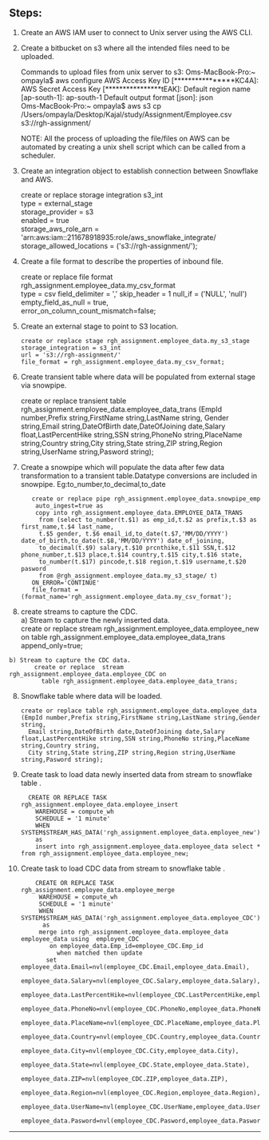 Steps:
----------------------------------------------------------------------------------------------------
1) Create an AWS IAM user to connect to Unix server using the AWS CLI.

2) Create a bitbucket on s3 where all the intended files need to be uploaded.

    Commands to upload files from unix server to s3:
      Oms-MacBook-Pro:~ ompayla$ aws configure
      AWS Access Key ID [****************KC4A]: <access key id>
      AWS Secret Access Key [****************tEAK]: <secret access key>
      Default region name [ap-south-1]: ap-south-1 
      Default output format [json]: json        
      Oms-MacBook-Pro:~ ompayla$ aws s3 cp /Users/ompayla/Desktop/Kajal/study/Assignment/Employee.csv s3://rgh-assignment/

    NOTE: All the process of uploading the file/files on AWS can be automated by creating a unix shell script which can be called from a scheduler.
  
  3) Create an integration object to establish connection between Snowflake and AWS.
  
      create or replace storage integration s3_int                                   
       type = external_stage                                                                                                                            
       storage_provider = s3                                                                                                                       
       enabled = true                                                                                                                              
       storage_aws_role_arn = 'arn:aws:iam::211678918935:role/aws_snowflake_integrate/                                                                  
       storage_allowed_locations = ('s3://rgh-assignment/');
  
  4) Create a file format to describe the properties of inbound file.
  
        create or replace file format rgh_assignment.employee_data.my_csv_format                                                                                    
        type = csv field_delimiter = ',' skip_header = 1 null_if = ('NULL', 'null') empty_field_as_null = true,                             
         error_on_column_count_mismatch=false;
  
  5) Create an external stage to point to S3 location.    
  
         create or replace stage rgh_assignment.employee_data.my_s3_stage                                                                              
         storage_integration = s3_int                                                                                                                             
         url = 's3://rgh-assignment/'                                                                                                                        
         file_format = rgh_assignment.employee_data.my_csv_format;
  
  5) Create transient table where data will be populated from external stage via snowpipe.   
  
      create or replace transient table rgh_assignment.employee_data.employee_data_trans (EmpId number,Prefix string,FirstName string,LastName string,
      Gender string,Email string,DateOfBirth date,DateOfJoining date,Salary float,LastPercentHike string,SSN string,PhoneNo string,PlaceName string,Country 
      string,City string,State string,ZIP string,Region string,UserName string,Pasword string);
  
  6) Create a snowpipe which will populate the data after few data transformation to a transient table.Datatype conversions are included in snowpipe.
          Eg:to_number,to_decimal,to_date    
  
            create or replace pipe rgh_assignment.employee_data.snowpipe_emp                                                                             
             auto_ingest=true as                                                                                                                                  
             copy into rgh_assignment.employee_data.EMPLOYEE_DATA_TRANS                                                                                          
              from (select to_number(t.$1) as emp_id,t.$2 as prefix,t.$3 as first_name,t.$4 last_name,                                                           
              t.$5 gender, t.$6 email_id,to_date(t.$7,'MM/DD/YYYY') date_of_birth,to_date(t.$8,'MM/DD/YYYY') date_of_joining,                            
              to_decimal(t.$9) salary,t.$10 prcnthike,t.$11 SSN,t.$12 phone_number,t.$13 place,t.$14 country,t.$15 city,t.$16 state,                   
              to_number(t.$17) pincode,t.$18 region,t.$19 username,t.$20 pasword                                                                                 
              from @rgh_assignment.employee_data.my_s3_stage/ t)                                                                                  
            ON_ERROR='CONTINUE'                                                                                                                             
            file_format = (format_name='rgh_assignment.employee_data.my_csv_format');
  
  7) create streams to capture the CDC.                                                                                                                            
    a) Stream to capture the newly inserted data.                                                                                                              
          create or replace stream rgh_assignment.employee_data.employee_new on table rgh_assignment.employee_data.employee_data_trans append_only=true;
 
  
    b) Stream to capture the CDC data.                                                                                                                           
           create or replace  stream rgh_assignment.employee_data.employee_CDC on 
             table rgh_assignment.employee_data.employee_data_trans; 
  
  8) Snowflake table where data will be loaded.
 
         create or replace table rgh_assignment.employee_data.employee_data (EmpId number,Prefix string,FirstName string,LastName string,Gender string,
           Email string,DateOfBirth date,DateOfJoining date,Salary float,LastPercentHike string,SSN string,PhoneNo string,PlaceName string,Country string,
           City string,State string,ZIP string,Region string,UserName string,Pasword string);
  
  9) Create task to load data newly inserted data from stream to snowflake table .
  
           CREATE OR REPLACE TASK rgh_assignment.employee_data.employee_insert                                                                               
             WAREHOUSE = compute_wh                                                                                                                            
             SCHEDULE = '1 minute'                                                                                                                                
             WHEN SYSTEM$STREAM_HAS_DATA('rgh_assignment.employee_data.employee_new')                                                                            
             as                                                                                                                                                
             insert into rgh_assignment.employee_data.employee_data select * from rgh_assignment.employee_data.employee_new;
  
  10) Create task to load CDC data from stream to snowflake table .
 
              CREATE OR REPLACE TASK rgh_assignment.employee_data.employee_merge                                                                            
               WAREHOUSE = compute_wh                                                                                                                        
               SCHEDULE = '1 minute'                                                                                                                            
               WHEN SYSTEM$STREAM_HAS_DATA('rgh_assignment.employee_data.employee_CDC')                                                 
                as                                                                                                                                             
               merge into rgh_assignment.employee_data.employee_data  employee_data using  employee_CDC                                                           
                  on employee_data.Emp_id=employee_CDC.Emp_id                                                                                                    
                    when matched then update                                                                                                                     
                 set employee_data.Email=nvl(employee_CDC.Email,employee_data.Email),
                       employee_data.Salary=nvl(employee_CDC.Salary,employee_data.Salary),
                        employee_data.LastPercentHike=nvl(employee_CDC.LastPercentHike,employee_data.LastPercentHike),
                        employee_data.PhoneNo=nvl(employee_CDC.PhoneNo,employee_data.PhoneNo),
                        employee_data.PlaceName=nvl(employee_CDC.PlaceName,employee_data.PlaceName),
                        employee_data.Country=nvl(employee_CDC.Country,employee_data.Country),
                        employee_data.City=nvl(employee_CDC.City,employee_data.City),
                        employee_data.State=nvl(employee_CDC.State,employee_data.State),
                        employee_data.ZIP=nvl(employee_CDC.ZIP,employee_data.ZIP),
                        employee_data.Region=nvl(employee_CDC.Region,employee_data.Region),
                        employee_data.UserName=nvl(employee_CDC.UserName,employee_data.UserName),
                        employee_data.Pasword=nvl(employee_CDC.Pasword,employee_data.Pasword);







-------------------------------------------------------------------------------------------------------


